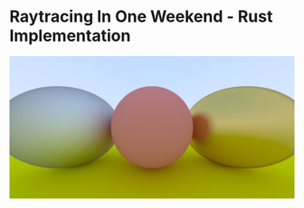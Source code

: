 # Raytracing In One Weekend - Rust Implementation
<img src="image.png" alt="Rendered Image" width="600"/>
